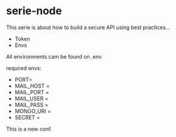 # serie-node

This serie is about how to build a secure API using best practices...

* Token
* Envs

All environments cam be found on .env

required envs: 

- PORT= 
- MAIL_HOST = 
- MAIL_PORT = 
- MAIL_USER = 
- MAIL_PASS = 
- MONGO_URI = 
- SECRET =

This is a new conf. 
